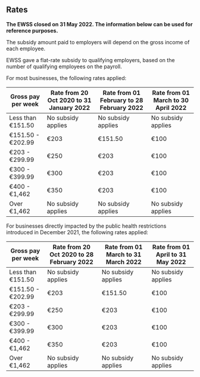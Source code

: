 ##  Rates

**The EWSS closed on 31 May 2022. The information below can be used for
reference purposes.**

The subsidy amount paid to employers will depend on the gross income of each
employee.

EWSS gave a flat-rate subsidy to qualifying employers, based on the number of
qualifying employees on the payroll.

For most businesses, the following rates applied:

**Gross pay per week** |  **Rate from 20 Oct 2020 to 31 January 2022** |  **Rate from 01 February to 28 February 2022** |  **Rate from 01 March to 30 April 2022**  
---|---|---|---  
Less than €151.50  |  No subsidy applies  |  No subsidy applies  |  No subsidy applies   
€151.50 - €202.99  |  €203  |  €151.50  |  €100   
€203 - €299.99  |  €250  |  €203  |  €100   
€300 - €399.99  |  €300  |  €203  |  €100   
€400 - €1,462  |  €350  |  €203  |  €100   
Over €1,462  |  No subsidy applies  |  No subsidy applies  |  No subsidy applies   
  
For businesses directly impacted by the public health restrictions introduced
in December 2021, the following rates applied:

**Gross pay per week** |  **Rate from 20 Oct 2020 to 28 February 2022** |  **Rate from 01 March to 31 March 2022** |  **Rate from 01 April to 31 May 2022**  
---|---|---|---  
Less than €151.50  |  No subsidy applies  |  No subsidy applies  |  No subsidy applies   
€151.50 - €202.99  |  €203  |  €151.50  |  €100   
€203 - €299.99  |  €250  |  €203  |  €100   
€300 - €399.99  |  €300  |  €203  |  €100   
€400 - €1,462  |  €350  |  €203  |  €100   
Over €1,462  |  No subsidy applies  |  No subsidy applies  |  No subsidy applies   
  